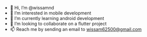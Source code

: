 - 👋 Hi, I’m @wissamnd
- 👀 I’m interested in mobile development
- 🌱 I’m currently learning android development
- 💞️ I’m looking to collaborate on a flutter project
- 📫 Reach me by sending an email to wissam62500@gmail.com

<!---
wissamnd/wissamnd is a ✨ special ✨ repository because its `README.md` (this file) appears on your GitHub profile.
You can click the Preview link to take a look at your changes.
--->
